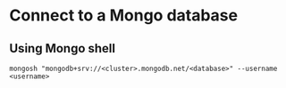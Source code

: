 # Connect to a Mongo database

## Using Mongo shell

```shell
mongosh "mongodb+srv://<cluster>.mongodb.net/<database>" --username <username>
```

